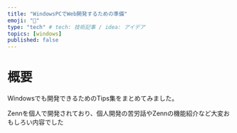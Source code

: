 ```yaml
---
title: "WindowsPCでWeb開発するための準備"
emoji: "🐀"
type: "tech" # tech: 技術記事 / idea: アイデア
topics: [windows]
published: false
---
```

# 概要
Windowsでも開発できるためのTips集をまとめてみました。

Zennを個人で開発されており、個人開発の苦労話やZennの機能紹介など大変おもしろい内容でした